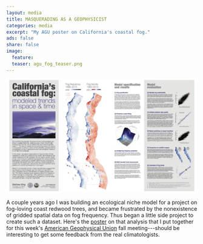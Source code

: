 ```yaml
---
layout: media
title: MASQUERADING AS A GEOPHYSICIST 
categories: media
excerpt: "My AGU poster on California's coastal fog."
ads: false
share: false
image:
  feature:
  teaser: agu_fog_teaser.png 
---
```


[![California's coastal fog](/images/agu_fog_poster.png)](/assets/agu_fog_poster.pdf)

A couple years ago I was building an ecological niche model for a project on fog-loving coast redwood trees, and became frustrated by the nonexistence of gridded spatial data on fog frequency. Thus began a little side project to create such a dataset. Here's the [poster](/assets/agu_fog_poster.pdf) on that analysis that I put together for this week's [American Geophysical Union](http://fallmeeting.agu.org/2016/) fall meeting---should be interesting to get some feedback from the real climatologists.


